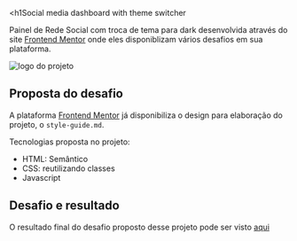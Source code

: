<h1Social media dashboard with theme switcher</h1>
<p>Painel de Rede Social com troca de tema para dark desenvolvida através do site <a href="https://www.frontendmentor.io/">Frontend Mentor</a> onde eles disponiblizam vários desafios em sua plataforma.</p>
<img src="https://res.cloudinary.com/dz209s6jk/image/upload/v1585840948/Challenges/ftdvklbtn6y7ydjxjjuj.jpg" alt="logo do projeto" />

<h2>Proposta do desafio</h2>
<p>A plataforma <a href="https://www.frontendmentor.io/">Frontend Mentor</a> já disponibiliza o design para elaboração do projeto, o <code>style-guide.md</code>.</p>
<p>Tecnologias proposta no projeto:</p>
<ul>
  <li>HTML: Semântico</li>
  <li>CSS: reutilizando classes</li>
  <li>Javascript</li>
</ul>

<h2>Desafio e resultado</h2>
<p>O resultado final do desafio proposto desse projeto pode ser visto <a href="https://social-media-dashboard-frontendmentor.netlify.app/">aqui</p>
